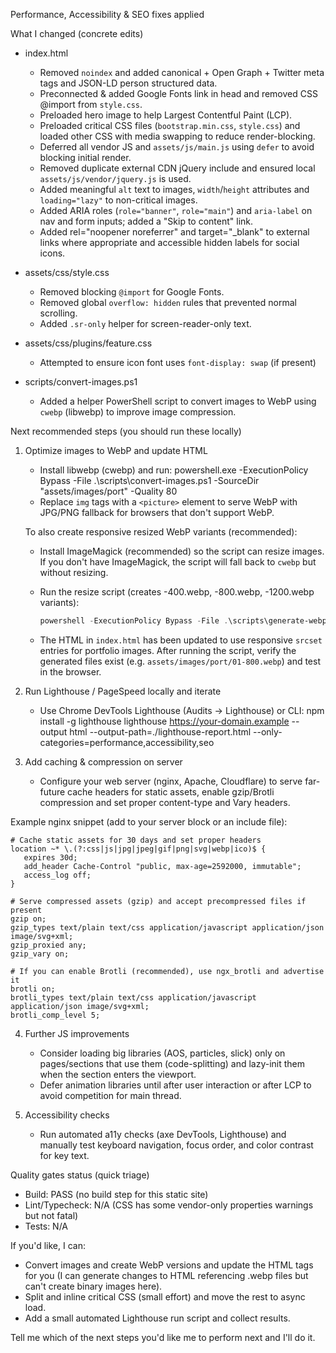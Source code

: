 Performance, Accessibility & SEO fixes applied

What I changed (concrete edits)
- index.html
  - Removed `noindex` and added canonical + Open Graph + Twitter meta tags and JSON-LD person structured data.
  - Preconnected & added Google Fonts link in head and removed CSS @import from `style.css`.
  - Preloaded hero image to help Largest Contentful Paint (LCP).
  - Preloaded critical CSS files (`bootstrap.min.css`, `style.css`) and loaded other CSS with media swapping to reduce render-blocking.
  - Deferred all vendor JS and `assets/js/main.js` using `defer` to avoid blocking initial render.
  - Removed duplicate external CDN jQuery include and ensured local `assets/js/vendor/jquery.js` is used.
  - Added meaningful `alt` text to images, `width`/`height` attributes and `loading="lazy"` to non-critical images.
  - Added ARIA roles (`role="banner"`, `role="main"`) and `aria-label` on nav and form inputs; added a "Skip to content" link.
  - Added rel="noopener noreferrer" and target="_blank" to external links where appropriate and accessible hidden labels for social icons.

- assets/css/style.css
  - Removed blocking `@import` for Google Fonts.
  - Removed global `overflow: hidden` rules that prevented normal scrolling.
  - Added `.sr-only` helper for screen-reader-only text.

- assets/css/plugins/feature.css
  - Attempted to ensure icon font uses `font-display: swap` (if present)

- scripts/convert-images.ps1
  - Added a helper PowerShell script to convert images to WebP using `cwebp` (libwebp) to improve image compression.

Next recommended steps (you should run these locally)
1) Optimize images to WebP and update HTML
   - Install libwebp (cwebp) and run: 
     powershell.exe -ExecutionPolicy Bypass -File .\scripts\convert-images.ps1 -SourceDir "assets/images/port" -Quality 80
   - Replace `img` tags with a `<picture>` element to serve WebP with JPG/PNG fallback for browsers that don't support WebP.

   To also create responsive resized WebP variants (recommended):

   - Install ImageMagick (recommended) so the script can resize images. If you don't have ImageMagick, the script will fall back to `cwebp` but without resizing.
   - Run the resize script (creates -400.webp, -800.webp, -1200.webp variants):

     ```powershell
     powershell -ExecutionPolicy Bypass -File .\scripts\generate-webp-resize.ps1 -SourceDir "assets/images/port" -Quality 80
     ```

   - The HTML in `index.html` has been updated to use responsive `srcset` entries for portfolio images. After running the script, verify the generated files exist (e.g. `assets/images/port/01-800.webp`) and test in the browser.

2) Run Lighthouse / PageSpeed locally and iterate
   - Use Chrome DevTools Lighthouse (Audits -> Lighthouse) or CLI:
     npm install -g lighthouse
     lighthouse https://your-domain.example --output html --output-path=./lighthouse-report.html --only-categories=performance,accessibility,seo

3) Add caching & compression on server
   - Configure your web server (nginx, Apache, Cloudflare) to serve far-future cache headers for static assets, enable gzip/Brotli compression and set proper content-type and Vary headers.

  Example nginx snippet (add to your server block or an include file):

  ```nginx
  # Cache static assets for 30 days and set proper headers
  location ~* \.(?:css|js|jpg|jpeg|gif|png|svg|webp|ico)$ {
     expires 30d;
     add_header Cache-Control "public, max-age=2592000, immutable";
     access_log off;
  }

  # Serve compressed assets (gzip) and accept precompressed files if present
  gzip on;
  gzip_types text/plain text/css application/javascript application/json image/svg+xml;
  gzip_proxied any;
  gzip_vary on;

  # If you can enable Brotli (recommended), use ngx_brotli and advertise it
  brotli on;
  brotli_types text/plain text/css application/javascript application/json image/svg+xml;
  brotli_comp_level 5;
  ```

4) Further JS improvements
   - Consider loading big libraries (AOS, particles, slick) only on pages/sections that use them (code-splitting) and lazy-init them when the section enters the viewport.
   - Defer animation libraries until after user interaction or after LCP to avoid competition for main thread.

5) Accessibility checks
   - Run automated a11y checks (axe DevTools, Lighthouse) and manually test keyboard navigation, focus order, and color contrast for key text.

Quality gates status (quick triage)
- Build: PASS (no build step for this static site)
- Lint/Typecheck: N/A (CSS has some vendor-only properties warnings but not fatal)
- Tests: N/A

If you'd like, I can:
- Convert images and create WebP versions and update the HTML <picture> tags for you (I can generate changes to HTML referencing .webp files but can't create binary images here).
- Split and inline critical CSS (small effort) and move the rest to async load.
- Add a small automated Lighthouse run script and collect results.

Tell me which of the next steps you'd like me to perform next and I'll do it.